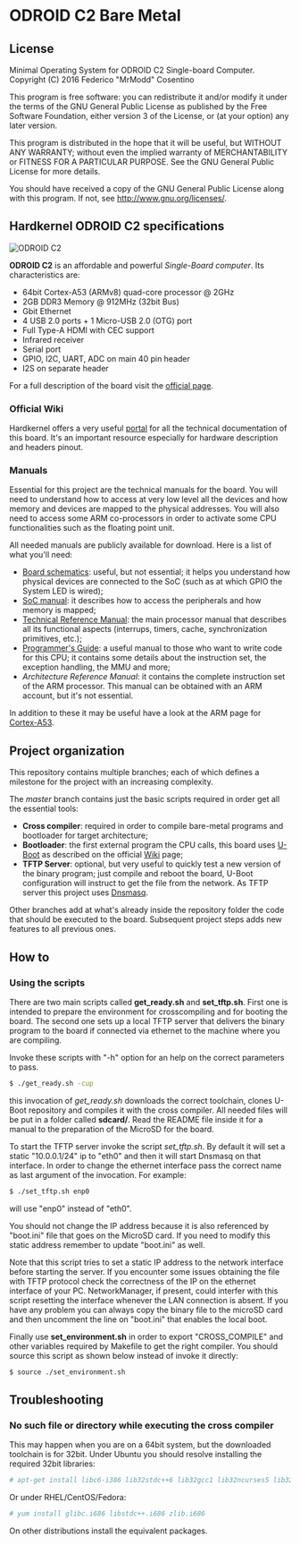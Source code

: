 # ODROID C2 Bare Metal

## License
Minimal Operating System for ODROID C2 Single-board Computer.
Copyright (C) 2016 Federico "MrModd" Cosentino

This program is free software: you can redistribute it and/or modify
it under the terms of the GNU General Public License as published by
the Free Software Foundation, either version 3 of the License, or
(at your option) any later version.

This program is distributed in the hope that it will be useful,
but WITHOUT ANY WARRANTY; without even the implied warranty of
MERCHANTABILITY or FITNESS FOR A PARTICULAR PURPOSE.  See the
GNU General Public License for more details.

You should have received a copy of the GNU General Public License
along with this program.  If not, see <http://www.gnu.org/licenses/>.

## Hardkernel ODROID C2 specifications

![ODROID C2](http://dn.odroid.com/homebackup/201602/ODROID-C2.png "ODROID C2")

**ODROID C2** is an affordable and powerful *Single-Board computer*.
Its characteristics are:

- 64bit Cortex-A53 (ARMv8) quad-core processor @ 2GHz
- 2GB DDR3 Memory @ 912MHz (32bit Bus)
- Gbit Ethernet
- 4 USB 2.0 ports + 1 Micro-USB 2.0 (OTG) port
- Full Type-A HDMI with CEC support
- Infrared receiver
- Serial port
- GPIO, I2C, UART, ADC on main 40 pin header
- I2S on separate header

For a full description of the board visit the [official page][ODROID-C2].

### Official Wiki

Hardkernel offers a very useful [portal][ODROID portal] for all
the technical documentation of this board. It's an important
resource especially for hardware description and headers pinout.

### Manuals

Essential for this project are the technical manuals for the
board. You will need to understand how to access at very low
level all the devices and how memory and devices are mapped
to the physical addresses. You will also need to access some
ARM co-processors in order to activate some CPU
functionalities such as the floating point unit.

All needed manuals are publicly available for download. Here
is a list of what you'll need:

* [Board schematics]: useful, but not essential; it helps you
                      understand how physical devices are
                      connected to the SoC (such as at which
                      GPIO the System LED is wired);
* [SoC manual]: it describes how to access the peripherals and
                how memory is mapped;
* [Technical Reference Manual]: the main processor manual that
                                describes all its functional
                                aspects (interrups, timers,
                                cache, synchronization primitives,
                                etc.);
* [Programmer's Guide]: a useful manual to those who want to write code
                        for this CPU; it contains some details about the
                        instruction set, the exception handling, the MMU
                        and more;
* *Architecture Reference Manual*: it contains the complete instruction
                                   set of the ARM processor. This
                                   manual can be obtained with an
                                   ARM account, but it's not essential.

In addition to these it may be useful have a look at the ARM page for
[Cortex-A53].

## Project organization

This repository contains multiple branches; each of which
defines a milestone for the project with an increasing
complexity.

The *master* branch contains just the basic scripts required in order
get all the essential tools:

- **Cross compiler**: required in order to compile bare-metal
                      programs and bootloader for target architecture;
- **Bootloader**: the first external program the CPU calls, this
                  board uses [U-Boot] as described on the official
                  [Wiki][wiki_uboot] page;
- **TFTP Server**: optional, but very useful to quickly test a new
                   version of the binary program; just compile and
                   reboot the board, U-Boot configuration will instruct
                   to get the file from the network. As TFTP server
                   this project uses [Dnsmasq].

Other branches add at what's already inside the repository folder the
code that should be executed to the board. Subsequent project steps
adds new features to all previous ones.

## How to

### Using the scripts

There are two main scripts called **get_ready.sh** and **set_tftp.sh**. First one
is intended to prepare the environment for crosscompiling and for booting the board.
The second one sets up a local TFTP server that delivers the binary program to the
board if connected via ethernet to the machine where you are compiling.

Invoke these scripts with "-h" option for an help on the correct parameters to pass.

```sh
$ ./get_ready.sh -cup
```
this invocation of *get_ready.sh* downloads the correct toolchain, clones U-Boot
repository and compiles it with the cross compiler. All needed files will be put
in a folder called **sdcard/**. Read the README file inside it for a manual to the
preparation of the MicroSD for the board.

To start the TFTP server invoke the script *set_tftp.sh*. By default it will set
a static "10.0.0.1/24" ip to "eth0" and then it will start Dnsmasq on that interface.
In order to change the ethernet interface pass the correct name as last argument
of the invocation. For example:

```sh
$ ./set_tftp.sh enp0
```

will use "enp0" instead of "eth0".

You should not change the IP address because it is also referenced by "boot.ini"
file that goes on the MicroSD card. If you need to modify this static address
remember to update "boot.ini" as well.

Note that this script tries to set a static IP address to the network interface
before starting the server. If you encounter some issues obtaining the file
with TFTP protocol check the correctness of the IP on the ethernet interface
of your PC. NetworkManager, if present, could interfer with this script resetting
the interface whenever the LAN connection is absent. If you have any problem you
can always copy the binary file to the microSD card and then uncomment the line
on "boot.ini" that enables the local boot.

Finally use **set_environment.sh** in order to export "CROSS_COMPILE" and other
variables required by Makefile to get the right compiler. You should source
this script as shown below instead of invoke it directly:

```sh
$ source ./set_environment.sh
```

## Troubleshooting

### No such file or directory while executing the cross compiler

This may happen when you are on a 64bit system, but the downloaded toolchain is
for 32bit. Under Ubuntu you should resolve installing the required 32bit libraries:

```sh
# apt-get install libc6-i386 lib32stdc++6 lib32gcc1 lib32ncurses5 lib32z1
```

Or under RHEL/CentOS/Fedora:

```sh
# yum install glibc.i686 libstdc++.i686 zlib.i686
```

On other distributions install the equivalent packages.

[ODROID-C2]: <http://www.hardkernel.com/>
[ODROID portal]: <http://odroid.com/dokuwiki/doku.php?id=en%3Aodroid-c2>
[Board schematics]: <http://dn.odroid.com/S905/Schematic/odroid-c2_rev0.2_20160226.pdf>
[SoC manual]: <http://dn.odroid.com/S905/DataSheet/S905_Public_Datasheet_V1.1.4.pdf>
[Technical Reference Manual]: <http://infocenter.arm.com/help/topic/com.arm.doc.ddi0500g/DDI0500G_cortex_a53_trm.pdf>
[Programmer's Guide]: <https://static.docs.arm.com/den0024/a/DEN0024.pdf>
[Cortex-A53]: <https://developer.arm.com/products/processors/cortex-a/cortex-a53>
[U-Boot]: <http://www.denx.de/wiki/U-Boot>
[wiki_uboot]: <http://odroid.com/dokuwiki/doku.php?id=en%3Ac2_building_u-boot>
[Dnsmasq]: <http://www.thekelleys.org.uk/dnsmasq/doc.html>

